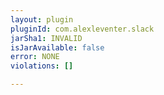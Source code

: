 ```yaml
---
layout: plugin
pluginId: com.alexleventer.slack
jarSha1: INVALID
isJarAvailable: false
error: NONE
violations: []

---
```

